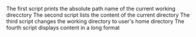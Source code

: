 The first script prints the absolute path name of the current working direcctory
The second script lists the content of the current directory
The third script changes the working directory to user's home directory
The fourth script displays content in a long format
